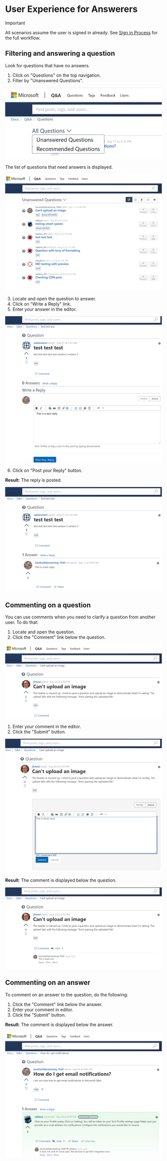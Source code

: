 # User Experience for Answerers

> [!IMPORTANT]
> All scenarios assume the user is signed in already. See [Sign in Process](index.md#sign-in-process) for the full workflow.

## Filtering and answering a question

Look for questions that have no answers.

1. Click on "Questions" on the top navigation.
1. Filter by "Unanswered Questions".

![unanswered questions filter](media/question-filtering-unanswered.PNG)

The list of questions that need answers is displayed.

![list of unanswered questions](media/question-list-unanswered.PNG)

3. Locate and open the question to answer.
1. Click on "Write a Reply" link.
1. Enter your answer in the editor.

![reply to a question editor](media/question-reply-1.png)

6. Click on "Post your Reply" button.

**Result**: The reply is posted.

![reply to a question result](media/question-reply-2.png)

## Commenting on a question

You can use comments when you need to clarify a question from another user. To do that:

1. Locate and open the question.
1. Click the "Comment" link below the question.

![displays question and comment link for a question](media/comment-question-1.png)

1. Enter your comment in the editor.
1. Click the "Submit" button.

![type and submit a comment for a question](media/comment-question-2.png)

**Result**: The comment is displayed below the question.

![comment submitted under the question](media/comment-question-3.png)

## Commenting on an answer

To comment on an answer to the question, do the following:

1. Click the "Comment" link below the answer.
1. Enter your comment in editor.
1. Click the "Submit" button.

**Result**: The comment is displayed below the answer.

![comment on an answer](media/comment-answer-1.png)
